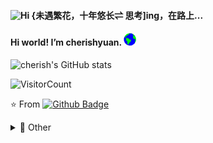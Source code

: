 <h4>
  <img src="https://emojis.slackmojis.com/emojis/images/1588866973/8934/hellokittydance.gif?1588866973" alt="Hi" width="42" />
  {未遇繁花，十年悠长⇌ 思考]ing，在路上...
</h4>

#### Hi world! I’m cherishyuan. <img src="https://github.com/XuYuQuan0713/Picture/blob/main/Earth.gif" width="20px">

![cherish's GitHub stats](https://github-readme-stats.vercel.app/api?username=cherishyuan&theme=merko&&show_icons=true)

![VisitorCount](https://profile-counter.glitch.me/cherishyuan/count.svg)

⭐️ From [![Github Badge](https://img.shields.io/badge/-Github-232323?style=flat-square&logo=Github&logoColor=white&link=https://github.com/cherishyuan)](https://github.com/cherishyuan)

<details>

<summary>💖 Other</summary>

<img alt="cherishyuan stats" width="360" src="https://cherishyuan-stats.vercel.app/api?username=cherishyuan&show_icons=true&bg_color=320,323031,84a59d&icon_color=b0c4b1&title_color=eec170&text_color=a2a392&include_all_commits=true"><br>
<img alt="huaizhi's wakatime stats" width="360" src="https://cherishyuan-stats.vercel.app/api/wakatime?username=cherishyuan&layout=compact&bg_color=150,323031,84a59d&title_color=eec170&text_color=a2a392">

<!-- <a href="https://github.com/lencx/z/discussions/2"><img alt="浮之静" width="480" src="https://user-images.githubusercontent.com/16164244/119298318-607bbf80-bc8f-11eb-98da-e8277efe3249.png"></a> -->

</details>
